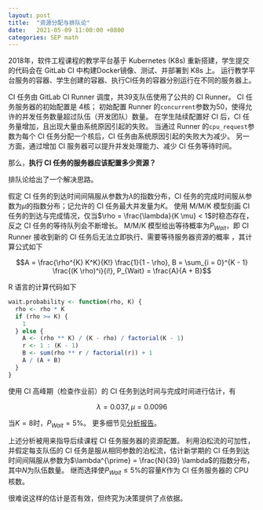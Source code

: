 ```yaml
---
layout: post
title:  "资源分配与排队论"
date:   2021-05-09 11:00:00 +0800
categories: SEP math
---
```

<script type="text/javascript" src="/assets/js/mathjax-config.js"></script>
<script type="text/javascript" src="https://cdnjs.cloudflare.com/ajax/libs/mathjax/2.7.5/MathJax.js?config=TeX-AMS-MML_HTMLorMML"></script>

2018年，软件工程课程的教学平台基于 Kubernetes (K8s) 重新搭建，学生提交的代码会在 GitLab CI 中构建Docker镜像、测试、并部署到 K8s 上。
运行教学平台服务的容器、学生创建的容器、执行CI任务的容器分别运行在不同的服务器上。

CI 任务由 GitLab CI Runner 调度，共39支队伍使用了公共的 CI Runner。
CI 任务服务器的初始配置是 4核；
初始配置 Runner 的`concurrent`参数为50，使得允许的并发任务数量超过队伍（开发团队）数量。
在学生陆续配置好 CI 后，CI 任务量增加，且出现大量由系统原因引起的失败。
当通过 Runner 的`cpu_request`参数为每个 CI 任务分配一个核后，CI 任务由系统原因引起的失败大为减少。
另一方面，通过增加 CI 服务器可以提升并发处理能力、减少 CI 任务等待时间。

那么，**执行 CI 任务的服务器应该配置多少资源？**

排队论给出了一个解决思路。

假定 CI 任务的到达时间间隔服从参数为$\lambda$的指数分布，CI 任务的完成时间服从参数为$\mu$的指数分布；记允许的 CI 任务最大并发量为$K$。
使用 M/M/K 模型刻画 CI 任务的到达与完成情况，仅当$\rho = \frac{\lambda}{K \mu} < 1$时稳态存在，反之 CI 任务的等待队列会不断增长。
M/M/K 模型给出等待概率为$P_{Wait}$，即 CI Runner 接收到新的 CI 任务后无法立即执行、需要等待服务器资源的概率 ，其计算公式如下

$$A = \frac{\rho^{K} K^K}{K!} \frac{1}{1 - \rho}, B = \sum_{i = 0}^{K - 1} \frac{(K \rho)^i}{i!}, P_{Wait} = \frac{A}{A + B}$$

R 语言的计算代码如下
```R
wait.probability <- function(rho, K) {
  rho <- rho * K
  if (rho >= K) {
    1
  } else {
    A <- (rho ** K) / (K - rho) / factorial(K - 1)
    r <- 1 : (K - 1)
    B <- sum(rho ** r / factorial(r)) + 1
    A / (A + B)
  }
}
```

使用 CI 高峰期（检查作业前）的 CI 任务到达时间与完成时间进行估计，有

$$\lambda = 0.037,\mu = 0.0096$$

当$K=8$时，$P_{Wait} = 5\%$。
更多细节见[分析报告](/assets/report/2018-CI-Runner-性能分析.pdf)。

上述分析被用来指导后续课程 CI 任务服务器的资源配置。
利用泊松流的可加性，并假定每支队伍的 CI 任务是服从相同参数的泊松流，估计新学期的 CI 任务到达时间间隔服从参数为$\lambda^{\prime} = \frac{N}{39} \lambda$的指数分布，其中$N$为队伍数量。
继而选择使$P_{Wait} \le 5\%$的容量$K$作为 CI 任务服务器的 CPU 核数。

很难说这样的估计是否有效，但终究为决策提供了点依据。
